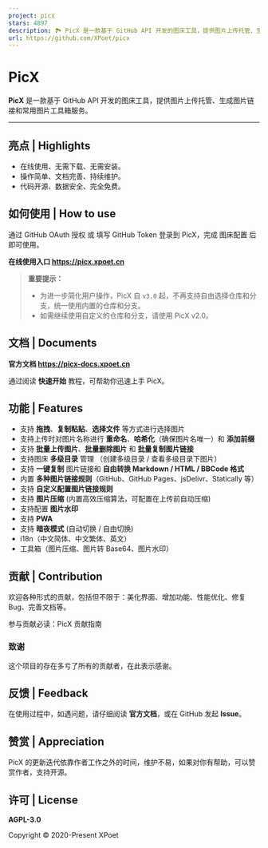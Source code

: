 ```yaml
---
project: picx
stars: 4897
description: 🏞️ PicX 是一款基于 GitHub API 开发的图床工具，提供图片上传托管、生成图片链接和常用图片工具箱服务。
url: https://github.com/XPoet/picx
---
```


PicX
====

**PicX** 是一款基于 GitHub API 开发的图床工具，提供图片上传托管、生成图片链接和常用图片工具箱服务。

* * *

亮点 | Highlights
---------------

-   在线使用、无需下载、无需安装。
-   操作简单、文档完善、持续维护。
-   代码开源、数据安全、完全免费。

如何使用 | How to use
-----------------

通过 GitHub OAuth 授权 或 填写 GitHub Token 登录到 PicX，完成 图床配置 后即可使用。

**在线使用入口 https://picx.xpoet.cn**

> **重要提示：**
> 
> -   为进一步简化用户操作，PicX 自 `v3.0` 起，不再支持自由选择仓库和分支，统一使用内置的仓库和分支。
> -   如需继续使用自定义的仓库和分支，请使用 PicX v2.0。

文档 | Documents
--------------

**官方文档 https://picx-docs.xpoet.cn**

通过阅读 **快速开始** 教程，可帮助你迅速上手 PicX。

功能 | Features
-------------

-   支持 **拖拽**、**复制粘贴**、**选择文件** 等方式进行选择图片
-   支持上传时对图片名称进行 **重命名**、**哈希化**（确保图片名唯一）和 **添加前缀**
-   支持 **批量上传图片**、**批量删除图片** 和 **批量复制图片链接**
-   支持图床 **多级目录** 管理 （创建多级目录 / 查看多级目录下图片）
-   支持 **一键复制** 图片链接和 **自由转换 Markdown / HTML / BBCode 格式**
-   内置 **多种图片链接规则**（GitHub、GitHub Pages、jsDelivr、Statically 等）
-   支持 **自定义配置图片链接规则**
-   支持 **图片压缩** (内置高效压缩算法，可配置在上传前自动压缩)
-   支持配置 **图片水印**
-   支持 **PWA**
-   支持 **暗夜模式** (自动切换 / 自由切换)
-   i18n（中文简体、中文繁体、英文）
-   工具箱（图片压缩、图片转 Base64、图片水印）

贡献 | Contribution
-----------------

欢迎各种形式的贡献，包括但不限于：美化界面、增加功能、性能优化、修复 Bug、完善文档等。

参与贡献必读：PicX 贡献指南

### 致谢

这个项目的存在多亏了所有的贡献者，在此表示感谢。

反馈 | Feedback
-------------

在使用过程中，如遇问题，请仔细阅读 **官方文档**，或在 GitHub 发起 **Issue**。

赞赏 | Appreciation
-----------------

PicX 的更新迭代依靠作者工作之外的时间，维护不易，如果对你有帮助，可以赞赏作者，支持开源。

许可 | License
------------

**AGPL-3.0**

Copyright © 2020-Present XPoet
